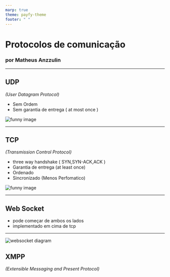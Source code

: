 ```yaml
---
marp: true
theme: payfy-theme
footer: " "
---
```

<!-- _class: lead -->
# Protocolos de comunicação
### por Matheus Anzzulin
---
<!-- _class: image-left -->
## UDP
  *(User Datagram Protocol)*

  - Sem Ordem
  - Sem garantia de entrega ( at most once )

![funny image](https://thumbs.gfycat.com/VibrantEmbellishedJaeger-max-1mb.gif)

---
<!-- _class: image-right -->
## TCP
  *(Transmission Control Protocol)*

  - three way handshake ( SYN,SYN-ACK,ACK )
  - Garantia de entrega (at least once)
  - Ordenado
  - Sincronizado (Menos Perfomatico)

![funny image](https://c.tenor.com/oTwrhPPOuP8AAAAM/safety-first-jake-peralta.gif)

---
<!-- _class: image-left -->
## Web Socket
 - pode começar de ambos os lados
 - implementado em cima de tcp
---
![websocket diagram](https://assets-global.website-files.com/5f3c19f18169b62a0d0bf387/60f278d188056a50c045f4bd_Architecture%20diagram%20for%20Websocket-02%20(1).jpg)

## XMPP
*(Extensible Messaging and Present Protocol)*

